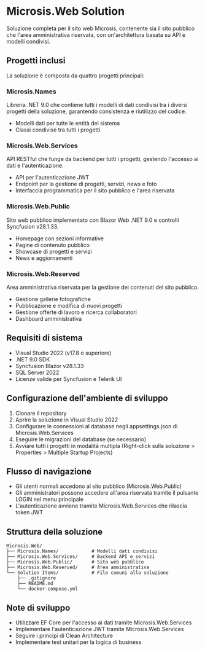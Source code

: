 # Microsis.Web Solution

Soluzione completa per il sito web Microsis, contenente sia il sito pubblico che l'area amministrativa riservata, con un'architettura basata su API e modelli condivisi.

## Progetti inclusi

La soluzione è composta da quattro progetti principali:

### Microsis.Names

Libreria .NET 9.0 che contiene tutti i modelli di dati condivisi tra i diversi progetti della soluzione, garantendo consistenza e riutilizzo del codice.

- Modelli dati per tutte le entità del sistema
- Classi condivise tra tutti i progetti

### Microsis.Web.Services

API RESTful che funge da backend per tutti i progetti, gestendo l'accesso ai dati e l'autenticazione.

- API per l'autenticazione JWT
- Endpoint per la gestione di progetti, servizi, news e foto
- Interfaccia programmatica per il sito pubblico e l'area riservata

### Microsis.Web.Public

Sito web pubblico implementato con Blazor Web .NET 9.0 e controlli Syncfusion v28.1.33.

- Homepage con sezioni informative
- Pagine di contenuto pubblico
- Showcase di progetti e servizi
- News e aggiornamenti

### Microsis.Web.Reserved

Area amministrativa riservata per la gestione dei contenuti del sito pubblico.

- Gestione gallerie fotografiche
- Pubblicazione e modifica di nuovi progetti
- Gestione offerte di lavoro e ricerca collaboratori
- Dashboard amministrativa

## Requisiti di sistema

- Visual Studio 2022 (v17.8 o superiore)
- .NET 9.0 SDK
- Syncfusion Blazor v28.1.33
- SQL Server 2022
- Licenze valide per Syncfusion e Telerik UI

## Configurazione dell'ambiente di sviluppo

1. Clonare il repository
2. Aprire la soluzione in Visual Studio 2022
3. Configurare le connessioni al database negli appsettings.json di Microsis.Web.Services
4. Eseguire le migrazioni del database (se necessario)
5. Avviare tutti i progetti in modalità multipla (Right-click sulla soluzione > Properties > Multiple Startup Projects)

## Flusso di navigazione

- Gli utenti normali accedono al sito pubblico (Microsis.Web.Public)
- Gli amministratori possono accedere all'area riservata tramite il pulsante LOGIN nel menu principale
- L'autenticazione avviene tramite Microsis.Web.Services che rilascia token JWT

## Struttura della soluzione

```
Microsis.Web/
├── Microsis.Names/            # Modelli dati condivisi
├── Microsis.Web.Services/     # Backend API e servizi
├── Microsis.Web.Public/       # Sito web pubblico
├── Microsis.Web.Reserved/     # Area amministrativa
└── Solution Items/            # File comuni alla soluzione
    ├── .gitignore
    ├── README.md
    └── docker-compose.yml
```

## Note di sviluppo

- Utilizzare EF Core per l'accesso ai dati tramite Microsis.Web.Services
- Implementare l'autenticazione JWT tramite Microsis.Web.Services
- Seguire i principi di Clean Architecture
- Implementare test unitari per la logica di business

